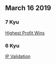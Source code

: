 ## March 16 2019

### 7 Kyu

[Highest Profit Wins](https://www.codewars.com/kata/the-highest-profit-wins/train/javascript)

### 6 Kyu

[IP Validation](https://www.codewars.com/kata/ip-validation/train/javascript)
